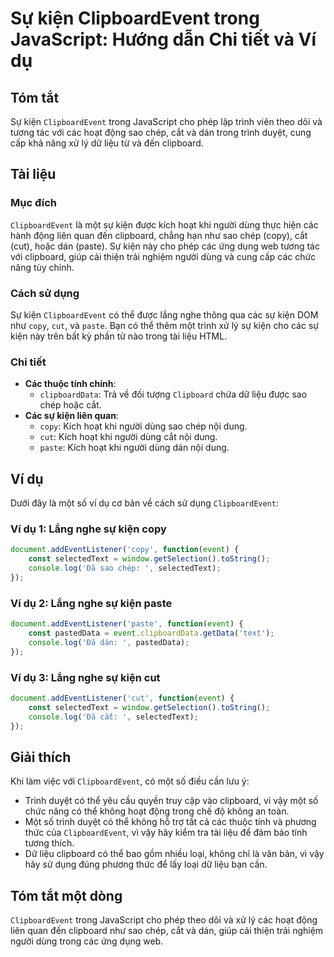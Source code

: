 <!--
Meta Description: # Sự kiện ClipboardEvent trong JavaScript: Hướng dẫn Chi tiết và Ví dụ ## Tóm tắt Sự kiện `ClipboardEvent` trong JavaScript cho phép lập trình viên th...
Meta Keywords: kiện, các, clipboardevent, trong, hoạt
-->

# Sự kiện ClipboardEvent trong JavaScript: Hướng dẫn Chi tiết và Ví dụ

## Tóm tắt
Sự kiện `ClipboardEvent` trong JavaScript cho phép lập trình viên theo dõi và tương tác với các hoạt động sao chép, cắt và dán trong trình duyệt, cung cấp khả năng xử lý dữ liệu từ và đến clipboard.

## Tài liệu
### Mục đích
`ClipboardEvent` là một sự kiện được kích hoạt khi người dùng thực hiện các hành động liên quan đến clipboard, chẳng hạn như sao chép (copy), cắt (cut), hoặc dán (paste). Sự kiện này cho phép các ứng dụng web tương tác với clipboard, giúp cải thiện trải nghiệm người dùng và cung cấp các chức năng tùy chỉnh.

### Cách sử dụng
Sự kiện `ClipboardEvent` có thể được lắng nghe thông qua các sự kiện DOM như `copy`, `cut`, và `paste`. Bạn có thể thêm một trình xử lý sự kiện cho các sự kiện này trên bất kỳ phần tử nào trong tài liệu HTML.

### Chi tiết
- **Các thuộc tính chính**:
  - `clipboardData`: Trả về đối tượng `Clipboard` chứa dữ liệu được sao chép hoặc cắt.
- **Các sự kiện liên quan**:
  - `copy`: Kích hoạt khi người dùng sao chép nội dung.
  - `cut`: Kích hoạt khi người dùng cắt nội dung.
  - `paste`: Kích hoạt khi người dùng dán nội dung.

## Ví dụ
Dưới đây là một số ví dụ cơ bản về cách sử dụng `ClipboardEvent`:

### Ví dụ 1: Lắng nghe sự kiện copy
```javascript
document.addEventListener('copy', function(event) {
    const selectedText = window.getSelection().toString();
    console.log('Đã sao chép: ', selectedText);
});
```

### Ví dụ 2: Lắng nghe sự kiện paste
```javascript
document.addEventListener('paste', function(event) {
    const pastedData = event.clipboardData.getData('text');
    console.log('Đã dán: ', pastedData);
});
```

### Ví dụ 3: Lắng nghe sự kiện cut
```javascript
document.addEventListener('cut', function(event) {
    const selectedText = window.getSelection().toString();
    console.log('Đã cắt: ', selectedText);
});
```

## Giải thích
Khi làm việc với `ClipboardEvent`, có một số điều cần lưu ý:
- Trình duyệt có thể yêu cầu quyền truy cập vào clipboard, vì vậy một số chức năng có thể không hoạt động trong chế độ không an toàn.
- Một số trình duyệt có thể không hỗ trợ tất cả các thuộc tính và phương thức của `ClipboardEvent`, vì vậy hãy kiểm tra tài liệu để đảm bảo tính tương thích.
- Dữ liệu clipboard có thể bao gồm nhiều loại, không chỉ là văn bản, vì vậy hãy sử dụng đúng phương thức để lấy loại dữ liệu bạn cần.

## Tóm tắt một dòng
`ClipboardEvent` trong JavaScript cho phép theo dõi và xử lý các hoạt động liên quan đến clipboard như sao chép, cắt và dán, giúp cải thiện trải nghiệm người dùng trong các ứng dụng web.